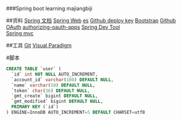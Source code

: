 ###Spring boot learning majiangbiji

##资料
[Spring 文档](https://spring.io/guides)
[Spring Web](https://spring.io/guides/gs/serving-web-content/)
[es](https://elasticsearch.cn/explore)
[Github deploy key](https://developer.github.com/v3/guides/managing-deploy-keys/#deploy-keys)
[Bootstrap](https://v3.bootcss.com/getting-started/)
[Github OAuth](https://developer.github.com/apps/building-oauth-apps/creating-an-oauth-app/)
[authorizing-oauth-apps](https://developer.github.com/apps/building-oauth-apps/authorizing-oauth-apps/)
[Spring Dev Tool](https://docs.spring.io/spring-boot/docs/2.0.0.RC1/reference/htmlsingle/#using-boot-devtools)  
[Spring mvc](https://docs.spring.io/spring-framework/docs/5.0.3.RELEASE/spring-framework-reference/web.html#mvc-handlermapping-interceptor)

##工具
[Git](https://git-scm.com/download)
[Visual Paradigm](https://www.visual-paradigm.com)

#脚本
```sql
CREATE TABLE `user` (
  `id` int NOT NULL AUTO_INCREMENT,
  `account_id` varchar(100) DEFAULT NULL,
  `name` varchar(50) DEFAULT NULL,
  `token` char(36) DEFAULT NULL,
  `gmt_create` bigint DEFAULT NULL,
  `gmt_modified` bigint DEFAULT NULL,
  PRIMARY KEY (`id`)
) ENGINE=InnoDB AUTO_INCREMENT=5 DEFAULT CHARSET=utf8
```
